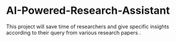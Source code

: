 # AI-Powered-Research-Assistant
This project will save time of researchers and give specific insights according to their query from various research papers .
